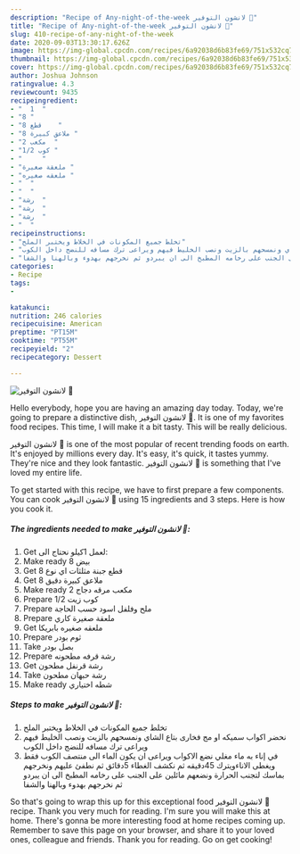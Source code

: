 ```yaml
---
description: "Recipe of Any-night-of-the-week لانشون التوفير 💝"
title: "Recipe of Any-night-of-the-week لانشون التوفير 💝"
slug: 410-recipe-of-any-night-of-the-week
date: 2020-09-03T13:30:17.626Z
image: https://img-global.cpcdn.com/recipes/6a92038d6b83fe69/751x532cq70/الصورة-الرئيسية-لوصفةلانشون-التوفير-💝.jpg
thumbnail: https://img-global.cpcdn.com/recipes/6a92038d6b83fe69/751x532cq70/الصورة-الرئيسية-لوصفةلانشون-التوفير-💝.jpg
cover: https://img-global.cpcdn.com/recipes/6a92038d6b83fe69/751x532cq70/الصورة-الرئيسية-لوصفةلانشون-التوفير-💝.jpg
author: Joshua Johnson
ratingvalue: 4.3
reviewcount: 9435
recipeingredient:
- "  1  "
- "8 "
- "8 قطع    "
- "8 ملاعق كبيرة "
- "2 مكعب  "
- "1/2 كوب "
- "     "
- "ملعقة صغيرة "
- "ملعقه صغيره "
- "  "
- "  "
- "رشة  "
- "رشة  "
- "رشة  "
- "  "
recipeinstructions:
- "تخلط جميع المكونات في الخلاط ويختبر الملح"
- "نحضر اكواب سميكه او مج فخارى بتاع الشاي ونمسحهم بالزيت ونصب الخليط فيهم ويراعى ترك مسافه للنضج داخل الكوب"
- "في إناء به ماء مغلي نضع الاكواب ويراعى ان يكون الماء الى منتصف الكوب فقط ويغطى الاناءويترك 45دقيقه ثم نكشف الغطاء 5دقائق ثم نطفئ عليهم ونخرجهم بماسك لتجنب الحرارة ونضعهم مائلين على الجنب على رخامه المطبخ الى ان يبردو ثم نخرجهم بهدوء وبالهنا والشفا"
categories:
- Recipe
tags:
- 

katakunci:  
nutrition: 246 calories
recipecuisine: American
preptime: "PT15M"
cooktime: "PT55M"
recipeyield: "2"
recipecategory: Dessert

---
```



![لانشون التوفير 💝](https://img-global.cpcdn.com/recipes/6a92038d6b83fe69/751x532cq70/الصورة-الرئيسية-لوصفةلانشون-التوفير-💝.jpg)

Hello everybody, hope you are having an amazing day today. Today, we're going to prepare a distinctive dish, لانشون التوفير 💝. It is one of my favorites food recipes. This time, I will make it a bit tasty. This will be really delicious.

لانشون التوفير 💝 is one of the most popular of recent trending foods on earth. It's enjoyed by millions every day. It's easy, it's quick, it tastes yummy. They're nice and they look fantastic. لانشون التوفير 💝 is something that I've loved my entire life.




To get started with this recipe, we have to first prepare a few components. You can cook لانشون التوفير 💝 using 15 ingredients and 3 steps. Here is how you cook it.

<!--inarticleads1-->

##### The ingredients needed to make لانشون التوفير 💝:

1. Get  لعمل 1كيلو نحتاج الى:
1. Make ready 8 بيض
1. Get 8 قطع جبنة مثلثات اي نوع
1. Get 8 ملاعق كبيرة دقيق
1. Make ready 2 مكعب مرقه دجاج
1. Prepare 1/2 كوب زيت
1. Prepare  ملح وفلفل اسود حسب الحاجة
1. Prepare ملعقة صغيرة كاري
1. Get ملعقه صغيره بابريكا
1. Prepare  ثوم بودر
1. Take  بصل بودر
1. Prepare رشة قرفه مطحونه
1. Get رشة قرنفل مطحون
1. Take رشة حبهان مطحون
1. Make ready  شطه اختياري




<!--inarticleads2-->

##### Steps to make لانشون التوفير 💝:

1. تخلط جميع المكونات في الخلاط ويختبر الملح
1. نحضر اكواب سميكه او مج فخارى بتاع الشاي ونمسحهم بالزيت ونصب الخليط فيهم ويراعى ترك مسافه للنضج داخل الكوب
1. في إناء به ماء مغلي نضع الاكواب ويراعى ان يكون الماء الى منتصف الكوب فقط ويغطى الاناءويترك 45دقيقه ثم نكشف الغطاء 5دقائق ثم نطفئ عليهم ونخرجهم بماسك لتجنب الحرارة ونضعهم مائلين على الجنب على رخامه المطبخ الى ان يبردو ثم نخرجهم بهدوء وبالهنا والشفا




So that's going to wrap this up for this exceptional food لانشون التوفير 💝 recipe. Thank you very much for reading. I'm sure you will make this at home. There's gonna be more interesting food at home recipes coming up. Remember to save this page on your browser, and share it to your loved ones, colleague and friends. Thank you for reading. Go on get cooking!
